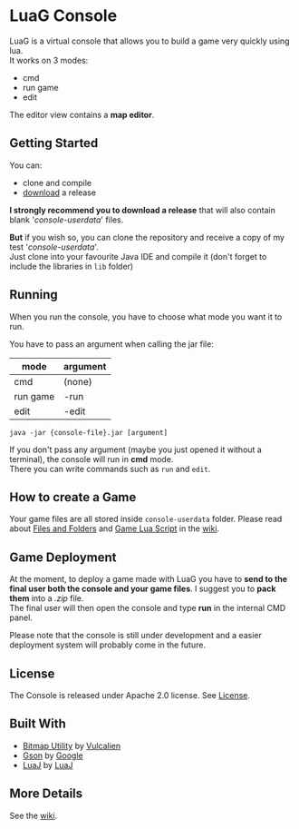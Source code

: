 # LuaG Console
LuaG is a virtual console that allows you to build a game very quickly using lua.<br>
It works on 3 modes:
- cmd
- run game
- edit

The editor view contains a **map editor**.

## Getting Started
You can:
- clone and compile
- [download](https://github.com/Vulcalien/LuaG-Console/releases) a release

**I strongly recommend you to download a release** that will also contain blank '*console-userdata*' files.

**But** if you wish so, you can clone the repository and receive a copy of my test '*console-userdata*'.<br>
Just clone into your favourite Java IDE and compile it (don't forget to include the libraries in `lib` folder)

## Running
When you run the console, you have to choose what mode you want it to run.<br>

You have to pass an argument when calling the jar file:

| mode     | argument |
| -------- | -------- |
| cmd      | (none)   |
| run game | -run     |
| edit     | -edit    |

```batch
java -jar {console-file}.jar [argument]
```

If you don't pass any argument (maybe you just opened it without a terminal), the console will run in **cmd** mode.<br>
There you can write commands such as `run` and `edit`.

## How to create a Game
Your game files are all stored inside `console-userdata` folder. Please read about [Files and Folders](https://github.com/Vulcalien/LuaG-Console/wiki/Files-and-Folders) and [Game Lua Script](https://github.com/Vulcalien/LuaG-Console/wiki/Lua-Script) in the [wiki](https://github.com/Vulcalien/LuaG-Console/wiki).

## Game Deployment
At the moment, to deploy a game made with LuaG you have to **send to the final user both the console and your game files**. I suggest you to **pack them** into a *.zip* file.<br>
The final user will then open the console and type **run** in the internal CMD panel.

Please note that the console is still under development and a easier deployment system will probably come in the future.

## License
The Console is released under Apache 2.0 license. See [License](LICENSE).

## Built With
- [Bitmap Utility](https://github.com/Vulcalien/Bitmap-Utility) by [Vulcalien](https://github.com/Vulcalien/)
- [Gson](https://github.com/google/gson) by [Google](https://github.com/google)
- [LuaJ](http://www.luaj.org/luaj.html) by [LuaJ](http://www.luaj.org/)

## More Details
See the [wiki](https://github.com/Vulcalien/LuaG-Console/wiki).
